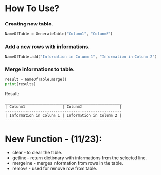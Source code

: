 
# How To Use?

### Creating new table.
```python
NameOfTable = GenerateTable("Colunm1", "Colunm2")
```
### Add a new rows with informations.

```python
NameOfTable.add("Information in Colunm 1", "Information in Colunm 2")
```

### Merge informations to table.

```python
result = NameOfTable.merge()
print(results)
```

Result:
```
_____________________________________________________
| Colunm1                 | Colunm2                 |
-----------------------------------------------------
| Information in Colunm 1 | Information in Colunm 2 |
-----------------------------------------------------
```


# New Function - (11/23):
* clear - to clear the table.
* getline - return dictionary with informations from the selected line.
* mergeline - merges information from rows in the table.
* remove - used for remove row from table.
